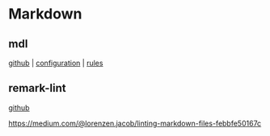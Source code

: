 # Markdown

## mdl

[github](https://github.com/markdownlint/markdownlint) | [configuration](https://github.com/markdownlint/markdownlint/blob/master/docs/configuration.md) | [rules](https://github.com/markdownlint/markdownlint/blob/master/docs/RULES.md)

## remark-lint

[github](https://github.com/remarkjs/remark-lint)

<https://medium.com/@lorenzen.jacob/linting-markdown-files-febbfe50167c>